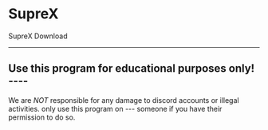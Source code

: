 # SupreX
SupreX Download

--------------------------------------------------------------------------------------------------------------

Use this program for educational purposes only!
                                          ----
-

We are *NOT* responsible for any damage to discord accounts or illegal activities. only use this program on
       	---
someone if you have their permission to do so.
